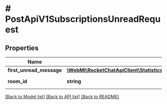 # # PostApiV1SubscriptionsUnreadRequest

## Properties

Name | Type | Description | Notes
------------ | ------------- | ------------- | -------------
**first_unread_message** | [**\WebMI\RocketChatApiClient\StatisticsApi\Model\PostApiV1SubscriptionsUnreadRequestFirstUnreadMessage**](PostApiV1SubscriptionsUnreadRequestFirstUnreadMessage.md) |  | [optional]
**room_id** | **string** | The room ID. | [optional]

[[Back to Model list]](../../README.md#models) [[Back to API list]](../../README.md#endpoints) [[Back to README]](../../README.md)
